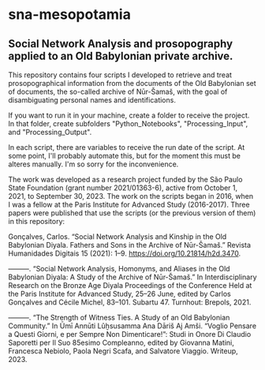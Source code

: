 # sna-mesopotamia
## Social Network Analysis and prosopography applied to an Old Babylonian private archive.

This repository contains four scripts I developed to retrieve and treat prosopographical information from the documents of the Old Babylonian set of documents, the so-called archive of Nūr-Šamaš, with the goal of disambiguating personal names and identifications. 

If you want to run it in your machine, create a folder to receive the project. In that folder, create subfolders "Python_Notebooks", "Processing_Input", and "Processing_Output". 

In each script, there are variables to receive the run date of the script. At some point, I'll probably automate this, but for the moment this must be alteres manually. I'm so sorry for the inconvenience. 

The work was developed as a research project funded by the São Paulo State Foundation (grant number 2021/01363-6), active from October 1, 2021, to September 30, 2023. 
The work on the scripts began in 2016, when I was a fellow at the Paris Institute for Advanced Study (2016-2017). 
Three papers were published that use the scripts (or the previous version of them) in this repository:

Gonçalves, Carlos. “Social Network Analysis and Kinship in the Old Babylonian Diyala. Fathers and Sons in the Archive of Nūr-Šamaš.” Revista Humanidades Digitais 15 (2021): 1–9. https://doi.org/10.21814/h2d.3470.

———. “Social Network Analysis, Homonyms, and Aliases in the Old Babylonian Diyala: A Study of the Archive of Nūr-Šamaš.” In Interdisciplinary Research on the Bronze Age Diyala Proceedings of the Conference Held at the Paris Institute for Advanced Study, 25–26 June, edited by Carlos Gonçalves and Cécile Michel, 83–101. Subartu 47. Turnhout: Brepols, 2021.

———. “The Strength of Witness Ties. A Study of an Old Babylonian Community.” In Ūmī Annūti Lûḫsusamma Ana Dāriš Aj Amši. “Voglio Pensare a Questi Giorni, e per Sempre Non Dimenticare!”: Studi in Onore Di Claudio Saporetti per Il Suo 85esimo Compleanno, edited by Giovanna Matini, Francesca Nebiolo, Paola Negri Scafa, and Salvatore Viaggio. Writeup, 2023.
